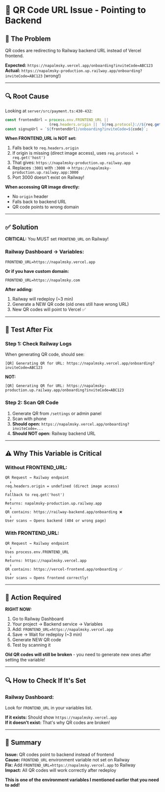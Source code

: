 # 🔧 QR Code URL Issue - Pointing to Backend

## 🐛 **The Problem**

QR codes are redirecting to Railway backend URL instead of Vercel frontend.

**Expected:** `https://napalmsky.vercel.app/onboarding?inviteCode=ABC123`  
**Actual:** `https://napalmsky-production.up.railway.app/onboarding?inviteCode=ABC123` (wrong!)

---

## 🔍 **Root Cause**

Looking at `server/src/payment.ts:430-432`:

```typescript
const frontendUrl = process.env.FRONTEND_URL || 
                    (req.headers.origin || `${req.protocol}://${req.get('host')}`).replace(':3001', ':3000');
const signupUrl = `${frontendUrl}/onboarding?inviteCode=${code}`;
```

**When FRONTEND_URL is NOT set:**
1. Falls back to `req.headers.origin`
2. If origin is missing (direct image access), uses `req.protocol + req.get('host')`
3. That gives: `https://napalmsky-production.up.railway.app`
4. Replaces `:3001` with `:3000` → `https://napalmsky-production.up.railway.app:3000`
5. Port 3000 doesn't exist on Railway!

**When accessing QR image directly:**
- No `origin` header
- Falls back to backend URL
- QR code points to wrong domain

---

## ✅ **Solution**

**CRITICAL:** You MUST set `FRONTEND_URL` on Railway!

### Railway Dashboard → Variables:

```env
FRONTEND_URL=https://napalmsky.vercel.app
```

**Or if you have custom domain:**
```env
FRONTEND_URL=https://napalmsky.com
```

**After adding:**
1. Railway will redeploy (~3 min)
2. Generate a NEW QR code (old ones still have wrong URL)
3. New QR codes will point to Vercel ✅

---

## 🧪 **Test After Fix**

### Step 1: Check Railway Logs

When generating QR code, should see:
```
[QR] Generating QR for URL: https://napalmsky.vercel.app/onboarding?inviteCode=ABC123
```

**NOT:**
```
[QR] Generating QR for URL: https://napalmsky-production.up.railway.app/onboarding?inviteCode=ABC123
```

### Step 2: Scan QR Code

1. Generate QR from `/settings` or admin panel
2. Scan with phone
3. **Should open:** `https://napalmsky.vercel.app/onboarding?inviteCode=...`
4. **Should NOT open:** Railway backend URL

---

## ⚠️ **Why This Variable is Critical**

### Without FRONTEND_URL:
```
QR Request → Railway endpoint
  ↓
req.headers.origin = undefined (direct image access)
  ↓
Fallback to req.get('host')
  ↓
Returns: napalmsky-production.up.railway.app
  ↓
QR contains: https://railway-backend.app/onboarding ❌
  ↓
User scans → Opens backend (404 or wrong page)
```

### With FRONTEND_URL:
```
QR Request → Railway endpoint
  ↓
Uses process.env.FRONTEND_URL
  ↓
Returns: https://napalmsky.vercel.app
  ↓
QR contains: https://vercel-frontend.app/onboarding ✅
  ↓
User scans → Opens frontend correctly!
```

---

## 🚨 **Action Required**

**RIGHT NOW:**
1. Go to Railway Dashboard
2. Your project → Backend service → Variables
3. Add: `FRONTEND_URL=https://napalmsky.vercel.app`
4. Save → Wait for redeploy (~3 min)
5. Generate NEW QR code
6. Test by scanning it

**Old QR codes will still be broken** - you need to generate new ones after setting the variable!

---

## 🔍 **How to Check If It's Set**

### Railway Dashboard:
Look for `FRONTEND_URL` in your variables list.

**If it exists:** Should show `https://napalmsky.vercel.app`  
**If it doesn't exist:** That's why QR codes are broken!

---

## 📝 **Summary**

**Issue:** QR codes point to backend instead of frontend  
**Cause:** `FRONTEND_URL` environment variable not set on Railway  
**Fix:** Add `FRONTEND_URL=https://napalmsky.vercel.app` to Railway  
**Impact:** All QR codes will work correctly after redeploy  

**This is one of the environment variables I mentioned earlier that you need to add!**

